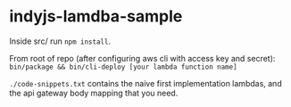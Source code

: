 # indyjs-lamdba-sample

Inside src/  run `npm install`.

From root of repo (after configuring aws cli with access key and secret): `bin/package && bin/cli-deploy [your lambda function name]`

`./code-snippets.txt` contains the naive first implementation lambdas, and the api gateway body mapping that you need.
